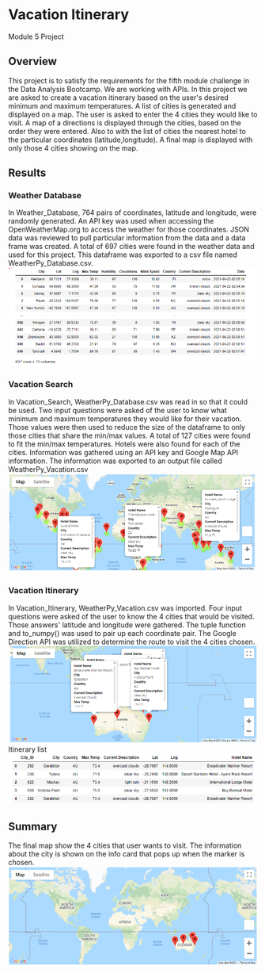 # Vacation Itinerary
Module 5 Project

## Overview

This project is to satisfy the requirements for the fifth module challenge in the Data Analysis Bootcamp. We are working with APIs. 
In this project we are asked to create a vacation itinerary based on the user's desired minimum and maximum temperatures.
A list of cities is generated and displayed on a map. The user is asked to enter the 4 cities they would like to visit.
A map of a directions is displayed through the cities, based on the order they were entered.
Also to with the list of cities the nearest hotel to the particular coordinates (latitude,longitude). 
A final map is displayed with only those 4 cities showing on the map.

## Results

### Weather Database
In Weather_Database, 764 pairs of coordinates, latitude and longitude, were randomly generated.
An API key was used when accessing the OpenWeatherMap.org to access the weather for those coordinates.
JSON data was reviewed to pull particular information from the data and a data frame was created. 
A total of 697 cities were found in the weather data and used for this project.
This dataframe was exported to a csv file named WeatherPy_Database.csv.
![Weather Dataframe](https://github.com/summerstime/World_Weather_Analysis/blob/main/Weather_Database/DF_Weather.png) 

### Vacation Search
In Vacation_Search, WeatherPy_Database.csv was read in so that it could be used.
Two input questions were asked of the user to know what minimum and maximum temperatures they would like for their vacation.
Those values were then used to reduce the size of the dataframe to only those cities that share the min/max values.
A total of 127 cities were found to fit the min/max temperatures. Hotels were also found for each of the cities.
Information was gathered using an API key and Google Map API information.
The information was exported to an output file called WeatherPy_Vacation.csv
![Vacation Search](https://github.com/summerstime/World_Weather_Analysis/blob/main/Vacation_Search/WeatherPy_vacation_map.png) 

### Vacation Itinerary
In Vacation_Itinerary, WeatherPy_Vacation.csv was imported. 
Four input questions were asked of the user to know the 4 cities that would be visited.
Those answers' latitude and longitude were gathered. The tuple function and to_numpy() was used to pair up each coordinate pair.
The Google Direction API was utilized to determine the route to visit the 4 cities chosen.
![City Map Information](https://github.com/summerstime/World_Weather_Analysis/blob/main/Vacation_Itinerary/WeatherPy_travel_map_markers.png) 
Itinerary list 
![Itinerary List](https://github.com/summerstime/World_Weather_Analysis/blob/main/Vacation_Itinerary/Itinerary_list.png) 


## Summary
The final map show the 4 cities that user wants to visit. The information about the city is shown on the info card that pops up when the marker is chosen.
![Final Map](https://github.com/summerstime/World_Weather_Analysis/blob/main/Vacation_Itinerary/Final_map.png) 
  
